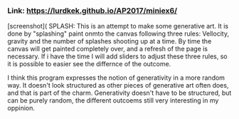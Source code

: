 <b><h3>Link: https://lurdkek.github.io/AP2017/miniex6/</h3></b>
[screenshot](
SPLASH: This is an attempt to make some generative art. It is done by "splashing" paint onmto the canvas following three rules: Vellocity, gravity and the number of splashes shooting up at a time.
By time the canvas will get painted completely over, and a refresh of the page is necessary. If i have the time I will add sliders to adjust these three rules, so it is possible to easier see the differnce of the outcome.

I think this program expresses the notion of generativity in a more random way. It doesn't look structured as other pieces of generative art often does, and that is part of the charm.
Generativity doesn't have to be structured, but can be purely random, the different outcoems still very interesting in my oppinion.
